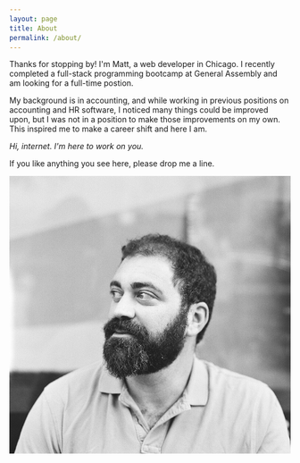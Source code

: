 ```yaml
---
layout: page
title: About
permalink: /about/
---
```

Thanks for stopping by! I'm Matt, a web developer in Chicago. I recently completed a full-stack programming bootcamp at General Assembly and am looking for a full-time postion.

My background is in accounting, and while working in previous positions on accounting and HR software, I noticed many things could be improved upon, but I was not in a position to make those improvements on my own. This inspired me to make a career shift and here I am.

<i>Hi, internet. I'm here to work on you.</i>

If you like anything you see here, please drop me a line.


<img src= "/img/Me.jpg" alt= 'My photo'>
